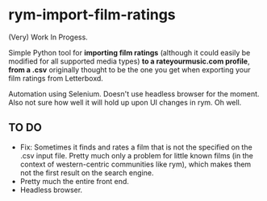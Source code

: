 # rym-import-film-ratings

(Very) Work In Progess.

Simple Python tool for **importing film ratings** (although it could easily be modified for all supported media types) **to a rateyourmusic.com profile**, **from a .csv** originally thought to be the one you get when exporting your film ratings from Letterboxd.

Automation using Selenium. Doesn't use headless browser for the moment. Also not sure how well it will hold up upon UI changes in rym. Oh well.

## TO DO

+ Fix: Sometimes it finds and rates a film that is not the specified on the .csv input file. Pretty much only a problem for little known films (in the context of western-centric communities like rym), which makes them not the first result on the search engine.
+ Pretty much the entire front end.
+ Headless browser.
